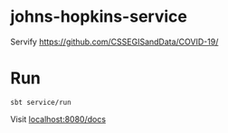 # johns-hopkins-service
Servify https://github.com/CSSEGISandData/COVID-19/


# Run
```shell
sbt service/run
```
Visit [localhost:8080/docs](http://localhost:8080/docs)
